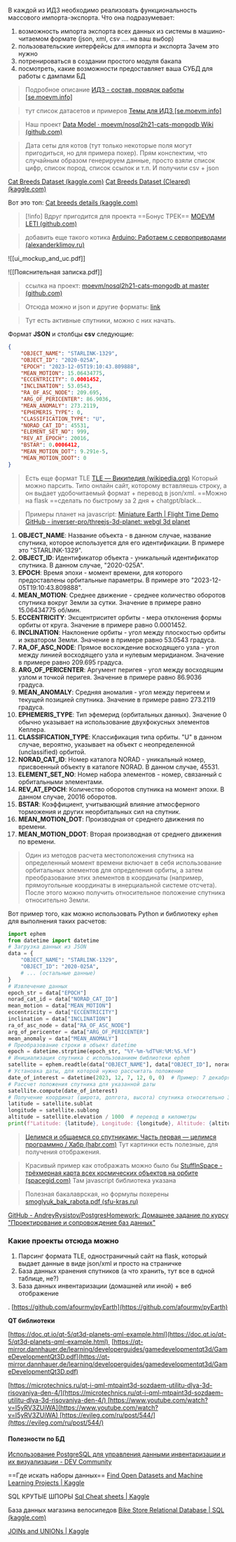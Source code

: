 В каждой из ИДЗ необходимо реализовать функциональность массового импорта-экспорта. Что она подразумевает:
1. возможность импорта экспорта всех данных из системы в машино-читаемом формате (json, xml, csv …. на ваш выбор)
2. пользовательские интерфейсы для импорта и экспорта
Зачем это нужно
1. потренироваться в создании простого модуля бакапа
2. посмотреть, какие возможности предоставляет ваша СУБД для работы с дампами БД

> Подробное описание [ИДЗ - состав, порядок работы [se.moevm.info]](https://se.moevm.info/doku.php/staff:courses:no_sql_introduction:course_work)

> тут список датасетов и примеров [Темы для ИДЗ [se.moevm.info]](https://se.moevm.info/doku.php/staff:courses:no_sql_introduction:course_work:topics)

> Наш проект [Data Model · moevm/nosql2h21-cats-mongodb Wiki (github.com)](https://github.com/moevm/nosql2h21-cats-mongodb/wiki/Data-Model)

> Дата сеты для котов (тут только некоторые поля могут пригодиться, но для примера похер). Прям конспектим, что случайным образом генерируем данные, просто взяли список цифр, список пород, список ссылок и т.п. И получили csv + json

[Cat Breeds Dataset (kaggle.com)](https://www.kaggle.com/datasets/ma7555/cat-breeds-dataset)
[Cat Breeds Dataset (Cleared) (kaggle.com)](https://www.kaggle.com/datasets/denispotapov/cat-breeds-dataset-cleared)

Вот это топ: [Cat breeds details (kaggle.com)](https://www.kaggle.com/datasets/warcoder/cat-breeds-details)

>[!info] Вдруг пригодится для проекта ==Бонус ТРЕК==
>[MOEVM LETI (github.com)](https://github.com/moevm)

> добавить еще такого котика [Arduino: Работаем с сервоприводами (alexanderklimov.ru)](https://developer.alexanderklimov.ru/arduino/servo.php?ysclid=lpzk83fttj111582121)


![[ui_mockup_and_uc.pdf]]

![[Пояснительная записка.pdf]]


> ссылка на проект: [moevm/nosql2h21-cats-mongodb at master (github.com)](https://github.com/moevm/nosql2h21-cats-mongodb/tree/master)




>Отсюда можно и json и другие форматы: [link](https://celestrak.org/NORAD/elements/index.php?FORMAT=json)

> Тут есть активные спутники, можно с них начать.

Формат **JSON** и столбцы **csv** следующие:

```json
{
    "OBJECT_NAME": "STARLINK-1329",
    "OBJECT_ID": "2020-025A",
    "EPOCH": "2023-12-05T19:10:43.809888",
    "MEAN_MOTION": 15.06434775,
    "ECCENTRICITY": 0.0001452,
    "INCLINATION": 53.0543,
    "RA_OF_ASC_NODE": 209.695,
    "ARG_OF_PERICENTER": 86.9036,
    "MEAN_ANOMALY": 273.2119,
    "EPHEMERIS_TYPE": 0,
    "CLASSIFICATION_TYPE": "U",
    "NORAD_CAT_ID": 45531,
    "ELEMENT_SET_NO": 999,
    "REV_AT_EPOCH": 20016,
    "BSTAR": 0.0006412,
    "MEAN_MOTION_DOT": 9.291e-5,
    "MEAN_MOTION_DDOT": 0
}
```

> Есть еще формат TLE [TLE — Википедия (wikipedia.org)](https://ru.wikipedia.org/wiki/TLE) Который можно парсить. Типо онлайн сайт, которому вставляешь строку, а он выдает удобочитаемый формат + перевод в json/xml. ==Можно на flask ==сделать по быстрому за 2 дня + chatgpt/black...



> Примеры планет на javascript: [Miniature Earth | Flight Time Demo](https://miniature.earth/demo/flight-time.htm)
> [GitHub - inverser-pro/threejs-3d-planet: webgl 3d planet](https://github.com/inverser-pro/threejs-3d-planet?ysclid=lpuxkzum4i346798212)


1. **OBJECT_NAME**: Название объекта - в данном случае, название спутника, которое используется для его идентификации. В примере это "STARLINK-1329".
2. **OBJECT_ID**: Идентификатор объекта - уникальный идентификатор спутника. В данном случае, "2020-025A".
3. **EPOCH**: Время эпохи - момент времени, для которого предоставлены орбитальные параметры. В примере это "2023-12-05T19:10:43.809888".
4. **MEAN_MOTION**: Среднее движение - среднее количество оборотов спутника вокруг Земли за сутки. Значение в примере равно 15.06434775 об/мин.
5. **ECCENTRICITY**: Эксцентриситет орбиты - мера отклонения формы орбиты от круга. Значение в примере равно 0.0001452.
6. **INCLINATION**: Наклонение орбиты - угол между плоскостью орбиты и экватором Земли. Значение в примере равно 53.0543 градуса.
7. **RA_OF_ASC_NODE**: Прямое восхождение восходящего узла - угол между линией восходящего узла и нулевым меридианом. Значение в примере равно 209.695 градуса.
8. **ARG_OF_PERICENTER**: Аргумент перигея - угол между восходящим узлом и точкой перигея. Значение в примере равно 86.9036 градуса.
9. **MEAN_ANOMALY**: Средняя аномалия - угол между перигеем и текущей позицией спутника. Значение в примере равно 273.2119 градуса.
10. **EPHEMERIS_TYPE**: Тип эфемерид (орбитальных данных). Значение 0 обычно указывает на использование двухфокусных элементов Кеплера.
11. **CLASSIFICATION_TYPE**: Классификация типа орбиты. "U" в данном случае, вероятно, указывает на объект с неопределенной (unclassified) орбитой.
12. **NORAD_CAT_ID**: Номер каталога NORAD - уникальный номер, присвоенный объекту в каталоге NORAD. В данном случае, 45531.
13. **ELEMENT_SET_NO**: Номер набора элементов - номер, связанный с орбитальными элементами.
14. **REV_AT_EPOCH**: Количество оборотов спутника на момент эпохи. В данном случае, 20016 оборотов.
15. **BSTAR**: Коэффициент, учитывающий влияние атмосферного торможения и других неорбитальных сил на спутник.
16. **MEAN_MOTION_DOT**: Производная от среднего движения по времени.
17. **MEAN_MOTION_DDOT**: Вторая производная от среднего движения по времени.


> Один из методов расчета местоположения спутника на определенный момент времени включает в себя использование орбитальных элементов для определения орбиты, а затем преобразование этих элементов в координаты (например, прямоугольные координаты в инерциальной системе отсчета). После этого можно получить относительное положение спутника относительно Земли.

Вот пример того, как можно использовать Python и библиотеку `ephem` для выполнения таких расчетов:
```python
import ephem
from datetime import datetime
# Загрузка данных из JSON
data = {
    "OBJECT_NAME": "STARLINK-1329",
    "OBJECT_ID": "2020-025A",
    # ... (остальные данные)
}
# Извлечение данных
epoch_str = data["EPOCH"]
norad_cat_id = data["NORAD_CAT_ID"]
mean_motion = data["MEAN_MOTION"]
eccentricity = data["ECCENTRICITY"]
inclination = data["INCLINATION"]
ra_of_asc_node = data["RA_OF_ASC_NODE"]
arg_of_pericenter = data["ARG_OF_PERICENTER"]
mean_anomaly = data["MEAN_ANOMALY"]
# Преобразование строки в объект datetime
epoch = datetime.strptime(epoch_str, "%Y-%m-%dT%H:%M:%S.%f")
# Инициализация спутника с использованием библиотеки ephem
satellite = ephem.readtle(data["OBJECT_NAME"], data["OBJECT_ID"], norad_cat_id, epoch_str, mean_motion, eccentricity, inclination, ra_of_asc_node, arg_of_pericenter, mean_anomaly)
# Установка даты, для которой нужно рассчитать положение
date_of_interest = datetime(2023, 12, 7, 12, 0, 0)  # Пример: 7 декабря 2023 года в 12:00
# Рассчет положения спутника для указанной даты
satellite.compute(date_of_interest)
# Получение координат (широта, долгота, высота) спутника относительно Земли
latitude = satellite.sublat
longitude = satellite.sublong
altitude = satellite.elevation / 1000  # перевод в километры
print(f"Latitude: {latitude}, Longitude: {longitude}, Altitude: {altitude} km")
```

> [Целимся и общаемся со спутниками: Часть первая — целимся программно / Хабр (habr.com)](https://habr.com/ru/articles/514308/)
> Тут картинки есть полезные, для получения отображения.

> Красивый пример как отображать можно было бы [StuffInSpace - трёхмерная карта всех космических объектов на орбите (spacegid.com)](https://spacegid.com/media/space_sattelite/)
> Там javascript библиотека указана

> Полезная бакалаврская, но формулы похерены [smoglyuk_bak_rabota.pdf (sfu-kras.ru)](http://elib.sfu-kras.ru/bitstream/handle/2311/29085/smoglyuk_bak_rabota.pdf?sequence=2&ysclid=lmbpkgqy1w318755471)
> 

[GitHub - AndreyRysistov/PostgresHomework: Домашнее задание по курсу "Проектирование и сопровождение баз данных"](https://github.com/AndreyRysistov/PostgresHomework?ysclid=lpv18s6pr7972497402)

### Какие проекты отсюда можно

1) Парсинг формата TLE, одностраничный сайт на flask, который выдает данные в виде json/xml и просто на страничке
2) База данных хранения спутников (а что хранить, тут все в одной таблице, не?)
3) База данных инвентаризации (домашней или иной) + веб отображение



. [https://github.com/afourmy/pyEarth](https://github.com/afourmy/pyEarth)


**QT библиотеки**

[https://doc.qt.io/qt-5/qt3d-planets-qml-example.html](https://doc.qt.io/qt-5/qt3d-planets-qml-example.html) 
[https://qt-mirror.dannhauer.de/learning/developerguides/gamedevelopmentqt3d/GameDevelopmentQt3D.pdf](https://qt-mirror.dannhauer.de/learning/developerguides/gamedevelopmentqt3d/GameDevelopmentQt3D.pdf)

[https://microtechnics.ru/qt-i-qml-mtpaint3d-sozdaem-utilitu-dlya-3d-risovaniya-den-4/](https://microtechnics.ru/qt-i-qml-mtpaint3d-sozdaem-utilitu-dlya-3d-risovaniya-den-4/) [https://www.youtube.com/watch?v=I5yRV3ZUiWA](https://www.youtube.com/watch?v=I5yRV3ZUiWA) [https://evileg.com/ru/post/544/](https://evileg.com/ru/post/544/)

#### Полезности по БД
[Использование PostgreSQL для управления данными инвентаризации и их визуализации - DEV Community](https://dev.to/dbvismarketing/using-postgresql-to-manage-business-inventory-data-and-visualize-it-2h35)

==Где искать наборы данных== [Find Open Datasets and Machine Learning Projects | Kaggle](https://www.kaggle.com/datasets)

SQL КРУТЫЕ ШПОРЫ [Sql Cheat sheets | Kaggle](https://www.kaggle.com/discussions/getting-started/97406)

База данных магазина велосипедов [Bike Store Relational Database | SQL (kaggle.com)](https://www.kaggle.com/datasets/dillonmyrick/bike-store-sample-database)

[JOINs and UNIONs | Kaggle](https://www.kaggle.com/code/alexisbcook/joins-and-unions)